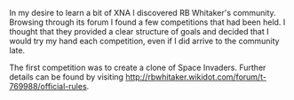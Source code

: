 In my desire to learn a bit of XNA I discovered RB Whitaker's community.  Browsing through its forum I found a few competitions that had been held.  I thought that they provided a clear structure of goals and decided that I would try my hand each competition, even if I did arrive to the community late.

The first competition was to create a clone of Space Invaders.  Further details can be found by visiting http://rbwhitaker.wikidot.com/forum/t-769988/official-rules.